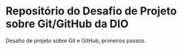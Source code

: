 # Repositório do Desafio de Projeto sobre Git/GitHub da DIO
Desafio de projeto sobre Git e GitHub, primeiros passos.
